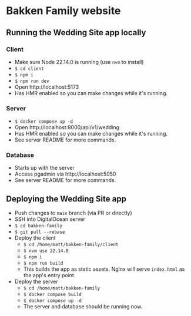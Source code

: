 # Bakken Family website

## Running the Wedding Site app locally

### Client

- Make sure Node 22.14.0 is running (use `nvm` to install)
- `$ cd client`
- `$ npm i`
- `$ npm run dev`
- Open http://localhost:5173
- Has HMR enabled so you can make changes while it's running.

### Server

- `$ docker compose up -d`
- Open http://localhost:8000/api/v1/wedding
- Has HMR enabled so you can make changes while it's running.
- See server README for more commands.

### Database

- Starts up with the server
- Access pgadmin via http://localhost:5050
- See server README for more commands.

## Deploying the Wedding Site app

- Push changes to `main` branch (via PR or directly)
- SSH into DigitalOcean server
- `$ cd bakken-family`
- `$ git pull --rebase`
- Deploy the client
  - `$ cd /home/matt/bakken-family/client`
  - `$ nvm use 22.14.0`
  - `$ npm i`
  - `$ npm run build`
  - This builds the app as static assets. Nginx will serve `index.html` as the app's entry point.
- Deploy the server
  - `$ cd /home/matt/bakken-family`
  - `$ docker compose build`
  - `$ docker compose up -d`
  - The server and database should be running now.
